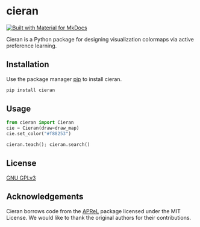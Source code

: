 # cieran

[![Built with Material for MkDocs](https://img.shields.io/badge/Material_for_MkDocs-526CFE?style=for-the-badge&logo=MaterialForMkDocs&logoColor=white)](https://squidfunk.github.io/mkdocs-material/)

Cieran is a Python package for designing visualization colormaps via active preference learning.

## Installation

Use the package manager [pip](https://pip.pypa.io/en/stable/) to install cieran.

```bash
pip install cieran
```

## Usage

```python
from cieran import Cieran
cie = Cieran(draw=draw_map)
cie.set_color("#f88253")

cieran.teach(); cieran.search()
```

## License
[GNU GPLv3](https://choosealicense.com/licenses/gpl-3.0/)

## Acknowledgements
Cieran borrows code from the [APReL](https://github.com/Stanford-ILIAD/APReL) package licensed under the MIT License. We would like to thank the original authors for their contributions.